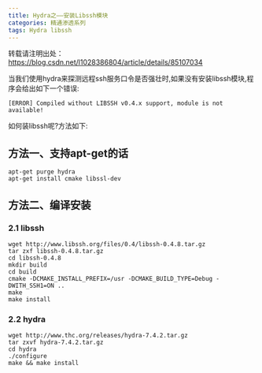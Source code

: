 ```yaml
---
title: Hydra之——安装Libssh模块
categories: 精通渗透系列
tags: Hydra libssh
---
```

转载请注明出处：https://blog.csdn.net/l1028386804/article/details/85107034

当我们使用hydra来探测远程ssh服务口令是否强壮时,如果没有安装libssh模块,程序会给出如下一个错误:

    
    
    [ERROR] Compiled without LIBSSH v0.4.x support, module is not available!

如何装libssh呢?方法如下:

## 方法一、支持apt-get的话

    
    
    apt-get purge hydra
    apt-get install cmake libssl-dev

## 方法二、编译安装

### 2.1 libssh

    
    
    wget http://www.libssh.org/files/0.4/libssh-0.4.8.tar.gz
    tar zxf libssh-0.4.8.tar.gz
    cd libssh-0.4.8
    mkdir build
    cd build
    cmake -DCMAKE_INSTALL_PREFIX=/usr -DCMAKE_BUILD_TYPE=Debug -DWITH_SSH1=ON ..
    make
    make install

### 2.2 hydra

    
    
    wget http://www.thc.org/releases/hydra-7.4.2.tar.gz
    tar zxvf hydra-7.4.2.tar.gz
    cd hydra
    ./configure
    make && make install

